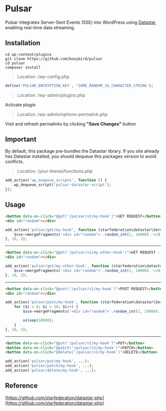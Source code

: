 # Pulsar

Pulsar integrates Server-Sent Events (SSE) into WordPress using [Datastar](https://data-star.dev/), enabling real-time data streaming.

## Installation

```
cd wp-content/plugins
git clone https://github.com/boxybird/pulsar
cd pulsar
composer install
```
> Location: /wp-config.php

```php
define('PULSAR_ENCRYPTION_KEY', 'SOME_RANDOM_16_CHARACTER_STRING');
```


> Location: /wp-admin/plugins.php

Activate plugin

> Location: /wp-admin/options-permalink.php

Visit and refresh permalinks by clicking **"Save Changes"** button

## Important

By default, this package pre-bundles the Datastar library. If you site already has Datastar installed, you should dequeue this
packages version to avoid conflicts.

> Location: /your-theme/functions.php

```php
add_action('wp_enqueue_scripts', function () {
    wp_dequeue_script('pulsar-datastar-script');
});
```

## Usage

```HTML
<button data-on-click="@get('/pulsar/v1/my-hook')">GET REQUEST</button>
<div id="random"></div>
```

```PHP
add_action('pulsar/get/my-hook', function (starfederation\datastar\ServerSentEventGenerator $sse, array $params) {
    $sse->mergeFragments('<div id="random">'.random_int(1, 10000).'</div>');
}, 10, 2);
```

---

```HTML
<button data-on-click="@get('/pulsar/v1/my-other-hook')">GET REQUEST - @FOOBAR</button>
<div id="random"></div>
```

```PHP
add_action('pulsar/get/my-other-hook', function (starfederation\datastar\ServerSentEventGenerator $sse, array $params) {
    $sse->mergeFragments('<div id="random">'.random_int(1, 10000).'</div>');
}, 10, 2);
```

---

```HTML
<button data-on-click="@post('/pulsar/v1/my-hook')">POST REQUEST</button>
<div id="random"></div>
```

```PHP
add_action('pulsar/post/my-hook', function (starfederation\datastar\ServerSentEventGenerator $sse, array $params) {
    for ($i = 0; $i < 10; $i++) {
        $sse->mergeFragments('<div id="random">'.random_int(1, 10000).'</div>');

        usleep(10000);
    }
}, 10, 2);
```

---

```HTML
<button data-on-click="@put('/pulsar/v1/my-hook')">PUT</button>
<button data-on-click="@patch('/pulsar/v1/my-hook')">PATCH</button>
<button data-on-click="@delete('/pulsar/v1/my-hook')">DELETE</button>
```

```PHP
add_action('pulsar/put/my-hook', ...);
add_action('pulsar/patch/my-hook', ...);
add_action('pulsar/delete/my-hook', ...);
```

## Reference

[https://github.com/starfederation/datastar-php](https://github.com/starfederation/datastar-php)